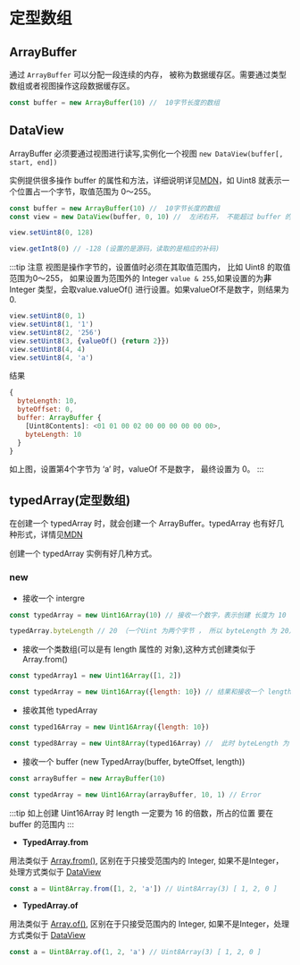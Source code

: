# 定型数组

## ArrayBuffer

通过 `ArrayBuffer` 可以分配一段连续的内存， 被称为数据缓存区。需要通过类型数组或者视图操作这段数据缓存区。

```js
const buffer = new ArrayBuffer(10) //  10字节长度的数组
```

## DataView

ArrayBuffer 必须要通过视图进行读写,实例化一个视图 `new DataView(buffer[, start, end])`

实例提供很多操作 buffer 的属性和方法，详细说明详见[MDN](https://developer.mozilla.org/en-US/docs/Web/JavaScript/Reference/Global_Objects/DataView#constructor)，如 Uint8 就表示一个位置占一个字节，取值范围为 0～255。

```js
const buffer = new ArrayBuffer(10) //  10字节长度的数组
const view = new DataView(buffer, 0, 10) //  左闭右开， 不能超过 buffer 的范围，否则会报错

view.setUint8(0, 128)

view.getInt8(0) // -128 (设置的是源码，读取的是相应的补码)
```

:::tip 注意
视图是操作字节的，设置值时必须在其取值范围内， 比如 Uint8 的取值范围为0～255， 如果设置为范围外的 Integer  `value & 255`,如果设置的为**非** Integer 类型，会取value.valueOf() 进行设置。如果valueOf不是数字，则结果为0.

```js
view.setUint8(0, 1)
view.setUint8(1, '1')
view.setUint8(2, '256')
view.setUint8(3, {valueOf() {return 2}})
view.setUint8(4, 4)
view.setUint8(4, 'a')
```

结果
```js
{
  byteLength: 10,
  byteOffset: 0,
  buffer: ArrayBuffer {
    [Uint8Contents]: <01 01 00 02 00 00 00 00 00 00>,
    byteLength: 10
  }
}
```

如上图，设置第4个字节为 ‘a’ 时，valueOf 不是数字， 最终设置为 0。
:::

## typedArray(定型数组)

在创建一个 typedArray 时，就会创建一个 ArrayBuffer。typedArray 也有好几种形式，详情见[MDN](https://developer.mozilla.org/en-US/docs/Web/JavaScript/Reference/Global_Objects/TypedArray#typedarray_objects)

创建一个 typedArray 实例有好几种方式。

### new

- 接收一个 intergre

```js
const typedArray = new Uint16Array(10) // 接收一个数字，表示创建 长度为 10 的 Uint16

typedArray.byteLength // 20 （一个Uint 为两个字节 ， 所以 byteLength 为 20）

```

- 接收一个类数组(可以是有 length 属性的 对象),这种方式创建类似于 Array.from()

```js
const typedArray1 = new Uint16Array([1, 2])

const typedArray = new Uint16Array({length: 10}) // 结果和接收一个 length 类似
```

- 接收其他 typedArray

```js
const typed16Array = new Uint16Array({length: 10})

const typed8Array = new Uint8Array(typed16Array) //  此时 byteLength 为 20
```

- 接收一个 buffer (new TypedArray(buffer, byteOffset, length))

```js
const arrayBuffer = new ArrayBuffer(10)

const typedArray = new Uint16Array(arrayBuffer, 10, 1) // Error
```

:::tip
如上创建 Uint16Array 时 length 一定要为 16 的倍数，所占的位置 要在 buffer 的范围内
:::

- **TypedArray.from**

用法类似于 [Array.from()](https://developer.mozilla.org/en-US/docs/Web/JavaScript/Reference/Global_Objects/Array/from#parameters), 区别在于只接受范围内的 Integer, 如果不是Integer，处理方式类似于 [DataView](#dataview)

```js
const a = Uint8Array.from([1, 2, 'a']) // Uint8Array(3) [ 1, 2, 0 ]
```

- **TypedArray.of**

用法类似于 [Array.of()](https://developer.mozilla.org/en-US/docs/Web/JavaScript/Reference/Global_Objects/TypedArray/of), 区别在于只接受范围内的 Integer, 如果不是Integer，处理方式类似于 [DataView](#dataview)

```js
const a = Uint8Array.of(1, 2, 'a') // Uint8Array(3) [ 1, 2, 0 ]
```
